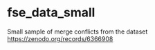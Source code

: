 # fse_data_small
Small sample of merge conflicts from the dataset https://zenodo.org/records/6366908
